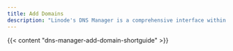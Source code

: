 ```yaml
---
title: Add Domains
description: "Linode's DNS Manager is a comprehensive interface within the Linode Cloud Manager that gives you complete oversight of DNS records."
---
```


{{< content "dns-manager-add-domain-shortguide" >}}
